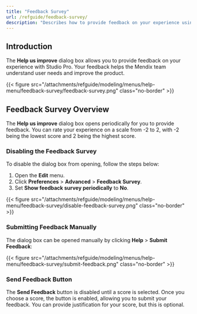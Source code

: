 ```yaml
---
title: "Feedback Survey"
url: /refguide/feedback-survey/
description: "Describes how to provide feedback on your experience using Studio Pro."
---
```


## Introduction

The **Help us improve** dialog box allows you to provide feedback on your experience with Studio Pro. Your feedback helps the Mendix team understand user needs and improve the product.

{{< figure src="/attachments/refguide/modeling/menus/help-menu/feedback-survey/feedback-survey.png" class="no-border" >}}

## Feedback Survey Overview

The **Help us improve** dialog box opens periodically for you to provide feedback. You can rate your experience on a scale from -2 to 2, with -2 being the lowest score and 2 being the highest score.

### Disabling the Feedback Survey

To disable the dialog box from opening, follow the steps below:

1. Open the **Edit** menu.
2. Click **Preferences** > **Advanced** > **Feedback Survey**. 
3. Set **Show feedback survey periodically** to **No**.

{{< figure src="/attachments/refguide/modeling/menus/help-menu/feedback-survey/disable-feedback-survey.png" class="no-border" >}}

### Submitting Feedback Manually

The dialog box can be opened manually by clicking **Help** > **Submit Feedback**:

{{< figure src="/attachments/refguide/modeling/menus/help-menu/feedback-survey/submit-feedback.png" class="no-border" >}}

### Send Feedback Button

The **Send Feedback** button is disabled until a score is selected. Once you choose a score, the button is enabled, allowing you to submit your feedback. You can provide justification for your score, but this is optional.
